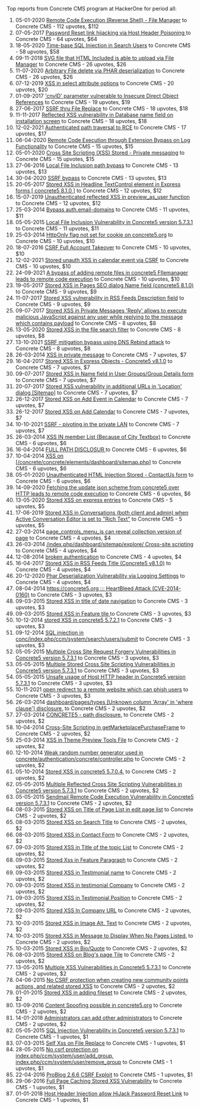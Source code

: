 Top reports from Concrete CMS program at HackerOne for period all:

1. 05-01-2020 [Remote Code Execution (Reverse Shell) - File Manager](https://hackerone.com/reports/768322) to Concrete CMS - 112 upvotes, $112
2. 07-05-2017 [Password Reset link hijacking via Host Header Poisoning ](https://hackerone.com/reports/226659) to Concrete CMS - 64 upvotes, $64
3. 18-05-2020 [Time-base SQL Injection in Search Users](https://hackerone.com/reports/876800) to Concrete CMS - 58 upvotes, $58
4. 09-11-2018 [SVG file that HTML Included is able to upload via File Manager](https://hackerone.com/reports/437863) to Concrete CMS - 26 upvotes, $26
5. 11-07-2020 [Arbitrary File delete via PHAR deserialization](https://hackerone.com/reports/921288) to Concrete CMS - 26 upvotes, $26
6. 07-12-2019 [XSS in select attribute options](https://hackerone.com/reports/753567) to Concrete CMS - 20 upvotes, $20
7. 01-09-2017 ['cnvID' parameter vulnerable to Insecure Direct Object References](https://hackerone.com/reports/265284) to Concrete CMS - 19 upvotes, $19
8. 27-06-2017 [SSRF thru File Replace](https://hackerone.com/reports/243865) to Concrete CMS - 18 upvotes, $18
9. 11-11-2017 [Reflected XSS vulnerability in Database name field on installation screen](https://hackerone.com/reports/289330) to Concrete CMS - 18 upvotes, $18
10. 12-02-2021 [Authenticated path traversal to RCE](https://hackerone.com/reports/1102067) to Concrete CMS - 17 upvotes, $17
11. 06-04-2020 [Remote Code Execution through Extension Bypass on Log Functionality](https://hackerone.com/reports/841947) to Concrete CMS - 15 upvotes, $15
12. 05-01-2020 [Cross Site Scripting (XSS) Stored - Private messaging](https://hackerone.com/reports/768313) to Concrete CMS - 15 upvotes, $15
13. 27-06-2016 [Local File Inclusion path bypass](https://hackerone.com/reports/147570) to Concrete CMS - 13 upvotes, $13
14. 30-04-2020 [SSRF bypass](https://hackerone.com/reports/863221) to Concrete CMS - 13 upvotes, $13
15. 20-05-2017 [Stored XSS in Headline TextControl element in Express forms [ concrete5 8.1.0 ]](https://hackerone.com/reports/230278) to Concrete CMS - 12 upvotes, $12
16. 15-07-2019 [Unauthenticated reflected XSS in preview_as_user function](https://hackerone.com/reports/643442) to Concrete CMS - 12 upvotes, $12
17. 25-03-2014 [Bypass auth.email-domains](https://hackerone.com/reports/4795) to Concrete CMS - 11 upvotes, $11
18. 05-05-2015 [Local File Inclusion Vulnerability in Concrete5 version 5.7.3.1](https://hackerone.com/reports/59665) to Concrete CMS - 11 upvotes, $11
19. 25-03-2014 [HttpOnly flag not set for cookie on concrete5.org](https://hackerone.com/reports/4792) to Concrete CMS - 10 upvotes, $10
20. 18-07-2016 [CSRF Full Account Takeover](https://hackerone.com/reports/152052) to Concrete CMS - 10 upvotes, $10
21. 12-02-2021 [Stored unauth XSS in calendar event via CSRF](https://hackerone.com/reports/1102018) to Concrete CMS - 10 upvotes, $10
22. 24-09-2021 [A bypass of adding remote files in concrete5 FIlemanager leads to remote code execution](https://hackerone.com/reports/1350444) to Concrete CMS - 10 upvotes, $10
23. 19-05-2017 [Stored XSS in Pages SEO dialog Name field (concrete5 8.1.0)](https://hackerone.com/reports/230029) to Concrete CMS - 9 upvotes, $9
24. 11-07-2017 [Stored XSS vulnerability in RSS Feeds Description field](https://hackerone.com/reports/248133) to Concrete CMS - 9 upvotes, $9
25. 09-07-2017 [Stored XSS in Private Messages 'Reply' allows to execute malicious JavaScript against any user while replying to the message which contains payload](https://hackerone.com/reports/247517) to Concrete CMS - 8 upvotes, $8
26. 13-05-2020 [Stored XSS in the file search filter](https://hackerone.com/reports/873584) to Concrete CMS - 8 upvotes, $8
27. 13-10-2021 [SSRF mitigation bypass using DNS Rebind attack](https://hackerone.com/reports/1369312) to Concrete CMS - 8 upvotes, $8
28. 26-03-2014 [XSS in private message](https://hackerone.com/reports/4826) to Concrete CMS - 7 upvotes, $7
29. 16-04-2017 [Stored XSS in Express Objects - Concrete5 v8.1.0](https://hackerone.com/reports/221325) to Concrete CMS - 7 upvotes, $7
30. 09-07-2017 [Stored XSS in Name field in User Groups/Group Details form](https://hackerone.com/reports/247521) to Concrete CMS - 7 upvotes, $7
31. 20-07-2017 [Stored XSS vulnerability in additional URLs in 'Location' dialog [Sitemap]](https://hackerone.com/reports/251358) to Concrete CMS - 7 upvotes, $7
32. 26-12-2017 [Stored XSS on Add Event in Calendar](https://hackerone.com/reports/300532) to Concrete CMS - 7 upvotes, $7
33. 26-12-2017 [Stored XSS on Add Calendar](https://hackerone.com/reports/300571) to Concrete CMS - 7 upvotes, $7
34. 10-10-2021 [SSRF - pivoting in the private LAN](https://hackerone.com/reports/1364797) to Concrete CMS - 7 upvotes, $7
35. 26-03-2014 [XSS IN member List (Because of City Textbox)](https://hackerone.com/reports/4839) to Concrete CMS - 6 upvotes, $6
36. 16-04-2014 [FULL PATH DISCLOSUR ](https://hackerone.com/reports/7736) to Concrete CMS - 6 upvotes, $6
37. 10-04-2014 [XSS on [/concrete/concrete/elements/dashboard/sitemap.php]](https://hackerone.com/reports/6853) to Concrete CMS - 6 upvotes, $6
38. 05-01-2020 [Unauthenticated HTML Injection Stored - ContactUs form](https://hackerone.com/reports/768327) to Concrete CMS - 6 upvotes, $6
39. 14-09-2020 [Fetching the update json scheme from concrete5 over HTTP leads to remote code execution](https://hackerone.com/reports/982130) to Concrete CMS - 6 upvotes, $6
40. 13-05-2020 [Stored XSS on express entries](https://hackerone.com/reports/873474) to Concrete CMS - 5 upvotes, $5
41. 17-06-2019 [Stored XSS in Conversations (both client and admin) when Active Conversation Editor is set to "Rich Text"](https://hackerone.com/reports/616770) to Concrete CMS - 5 upvotes, $5
42. 27-03-2014 [page_controls_menu_js can reveal collection version of page](https://hackerone.com/reports/4938) to Concrete CMS - 4 upvotes, $4
43. 26-03-2014 [/index.php/dashboard/sitemap/explore/ Cross-site scripting](https://hackerone.com/reports/4808) to Concrete CMS - 4 upvotes, $4
44. 12-08-2014 [broken authentication](https://hackerone.com/reports/23921) to Concrete CMS - 4 upvotes, $4
45. 16-04-2017 [Stored XSS in RSS Feeds Title (Concrete5 v8.1.0)](https://hackerone.com/reports/221380) to Concrete CMS - 4 upvotes, $4
46. 20-12-2020 [Phar Deserialization Vulnerability via Logging Settings](https://hackerone.com/reports/1063039) to Concrete CMS - 4 upvotes, $4
47. 08-04-2014 [https://concrete5.org ::: HeartBleed Attack (CVE-2014-0160)](https://hackerone.com/reports/6475) to Concrete CMS - 3 upvotes, $3
48. 09-03-2015 [Stored XSS in title of date navigation](https://hackerone.com/reports/50627) to Concrete CMS - 3 upvotes, $3
49. 09-03-2015 [Stored XSS in Feature tile ](https://hackerone.com/reports/50639) to Concrete CMS - 3 upvotes, $3
50. 10-12-2014 [stored XSS in concrete5 5.7.2.1](https://hackerone.com/reports/38890) to Concrete CMS - 3 upvotes, $3
51. 09-12-2014 [SQL injection in conc/index.php/ccm/system/search/users/submit](https://hackerone.com/reports/38778) to Concrete CMS - 3 upvotes, $3
52. 05-05-2015 [Multiple Cross Site Request Forgery Vulnerabilities in Concrete5 version 5.7.3.1](https://hackerone.com/reports/59660) to Concrete CMS - 3 upvotes, $3
53. 05-05-2015 [Multiple Stored Cross Site Scripting Vulnerabilities in Concrete5 version 5.7.3.1](https://hackerone.com/reports/59662) to Concrete CMS - 3 upvotes, $3
54. 05-05-2015 [Unsafe usage of Host HTTP header in Concrete5 version 5.7.3.1](https://hackerone.com/reports/59666) to Concrete CMS - 3 upvotes, $3
55. 10-11-2021 [open redirect to a remote website which can phish users](https://hackerone.com/reports/1397804) to Concrete CMS - 3 upvotes, $3
56. 26-03-2014 [dashboard/pages/types [Unknown column 'Array' in 'where clause'] disclosure.](https://hackerone.com/reports/4811) to Concrete CMS - 2 upvotes, $2
57. 27-03-2014 [CONCRETE5 - path disclosure.](https://hackerone.com/reports/4931) to Concrete CMS - 2 upvotes, $2
58. 10-04-2014 [Cross-Site Scripting in getMarketplacePurchaseFrame](https://hackerone.com/reports/6843) to Concrete CMS - 2 upvotes, $2
59. 25-03-2014 [XSS in Theme Preview Tools File](https://hackerone.com/reports/4777) to Concrete CMS - 2 upvotes, $2
60. 12-10-2014 [Weak random number generator used in concrete/authentication/concrete/controller.php](https://hackerone.com/reports/31171) to Concrete CMS - 2 upvotes, $2
61. 05-10-2014 [Stored XSS in concrete5 5.7.0.4.](https://hackerone.com/reports/30019) to Concrete CMS - 2 upvotes, $2
62. 05-05-2015 [Multiple Reflected Cross Site Scripting Vulnerabilities in Concrete5 version 5.7.3.1](https://hackerone.com/reports/59661) to Concrete CMS - 2 upvotes, $2
63. 05-05-2015 [Sendmail Remote Code Execution Vulnerability in Concrete5 version 5.7.3.1](https://hackerone.com/reports/59663) to Concrete CMS - 2 upvotes, $2
64. 08-03-2015 [Stored XSS on Title of Page List in edit page list](https://hackerone.com/reports/50554) to Concrete CMS - 2 upvotes, $2
65. 08-03-2015 [Stored XSS on Search Title](https://hackerone.com/reports/50556) to Concrete CMS - 2 upvotes, $2
66. 08-03-2015 [Stored XSS in Contact Form](https://hackerone.com/reports/50564) to Concrete CMS - 2 upvotes, $2
67. 09-03-2015 [Stored XSS in Title of the topic List](https://hackerone.com/reports/50626) to Concrete CMS - 2 upvotes, $2
68. 09-03-2015 [Stored Xss in Feature Paragraph](https://hackerone.com/reports/50642) to Concrete CMS - 2 upvotes, $2
69. 09-03-2015 [Stored XSS in  Testimonial  name](https://hackerone.com/reports/50644) to Concrete CMS - 2 upvotes, $2
70. 09-03-2015 [Stored XSS in testimonial Company](https://hackerone.com/reports/50656) to Concrete CMS - 2 upvotes, $2
71. 09-03-2015 [Stored XSS in Testimonial Position](https://hackerone.com/reports/50645) to Concrete CMS - 2 upvotes, $2
72. 09-03-2015 [Stored XSS In Company URL](https://hackerone.com/reports/50662) to Concrete CMS - 2 upvotes, $2
73. 10-03-2015 [Stored XSS in Image Alt. Text](https://hackerone.com/reports/50782) to Concrete CMS - 2 upvotes, $2
74. 10-03-2015 [Stored XSS in Message to Display When No Pages Listed.](https://hackerone.com/reports/50780) to Concrete CMS - 2 upvotes, $2
75. 10-03-2015 [Stored XSS in Bio/Quote](https://hackerone.com/reports/50779) to Concrete CMS - 2 upvotes, $2
76. 08-03-2015 [Stored XSS on Blog's page Tile](https://hackerone.com/reports/50552) to Concrete CMS - 2 upvotes, $2
77. 13-05-2015 [Multiple XSS Vulnerabilities in Concrete5 5.7.3.1](https://hackerone.com/reports/62294) to Concrete CMS - 2 upvotes, $2
78. 04-06-2015 [No CSRF protection when creating new community points actions, and related stored XSS](https://hackerone.com/reports/65808) to Concrete CMS - 2 upvotes, $2
79. 01-01-2015 [Stored XSS in adding fileset](https://hackerone.com/reports/42248) to Concrete CMS - 2 upvotes, $2
80. 13-09-2016 [Content Spoofing possible in concrete5.org](https://hackerone.com/reports/168078) to Concrete CMS - 2 upvotes, $2
81. 14-01-2018 [Administrators can add other administrators](https://hackerone.com/reports/304642) to Concrete CMS - 2 upvotes, $2
82. 05-05-2015 [SQL Injection Vulnerability in Concrete5 version 5.7.3.1](https://hackerone.com/reports/59664) to Concrete CMS - 1 upvotes, $1
83. 07-03-2015 [Self Xss on File Replace](https://hackerone.com/reports/50481) to Concrete CMS - 1 upvotes, $1
84. 28-05-2015 [No csrf protection on index.php/ccm/system/user/add_group, index.php/ccm/system/user/remove_group](https://hackerone.com/reports/64184) to Concrete CMS - 1 upvotes, $1
85. 22-04-2016 [ProBlog 2.6.6 CSRF Exploit](https://hackerone.com/reports/133847) to Concrete CMS - 1 upvotes, $1
86. 29-06-2016 [Full Page Caching Stored XSS Vulnerability](https://hackerone.com/reports/148300) to Concrete CMS - 1 upvotes, $1
87. 01-01-2018 [Host Header Injection allow HiJack Password Reset Link](https://hackerone.com/reports/301592) to Concrete CMS - 1 upvotes, $1
